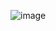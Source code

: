 ![image](https://github.com/netuninho/exercicio-proz-3/assets/93790694/3df93031-bdaf-4eef-9756-3c17781bd199)
